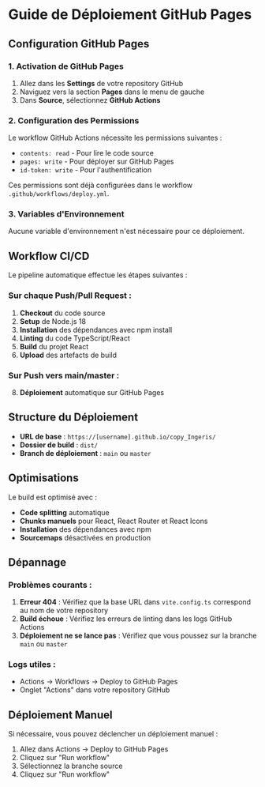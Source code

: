 # Guide de Déploiement GitHub Pages

## Configuration GitHub Pages

### 1. Activation de GitHub Pages

1. Allez dans les **Settings** de votre repository GitHub
2. Naviguez vers la section **Pages** dans le menu de gauche
3. Dans **Source**, sélectionnez **GitHub Actions**

### 2. Configuration des Permissions

Le workflow GitHub Actions nécessite les permissions suivantes :
- `contents: read` - Pour lire le code source
- `pages: write` - Pour déployer sur GitHub Pages
- `id-token: write` - Pour l'authentification

Ces permissions sont déjà configurées dans le workflow `.github/workflows/deploy.yml`.

### 3. Variables d'Environnement

Aucune variable d'environnement n'est nécessaire pour ce déploiement.

## Workflow CI/CD

Le pipeline automatique effectue les étapes suivantes :

### Sur chaque Push/Pull Request :
1. **Checkout** du code source
2. **Setup** de Node.js 18
3. **Installation** des dépendances avec npm install
4. **Linting** du code TypeScript/React
5. **Build** du projet React
6. **Upload** des artefacts de build

### Sur Push vers main/master :
8. **Déploiement** automatique sur GitHub Pages

## Structure du Déploiement

- **URL de base** : `https://[username].github.io/copy_Ingeris/`
- **Dossier de build** : `dist/`
- **Branch de déploiement** : `main` ou `master`

## Optimisations

Le build est optimisé avec :
- **Code splitting** automatique
- **Chunks manuels** pour React, React Router et React Icons
- **Installation** des dépendances avec npm
- **Sourcemaps** désactivées en production

## Dépannage

### Problèmes courants :

1. **Erreur 404** : Vérifiez que la base URL dans `vite.config.ts` correspond au nom de votre repository
2. **Build échoue** : Vérifiez les erreurs de linting dans les logs GitHub Actions
3. **Déploiement ne se lance pas** : Vérifiez que vous poussez sur la branche `main` ou `master`

### Logs utiles :
- Actions → Workflows → Deploy to GitHub Pages
- Onglet "Actions" dans votre repository GitHub

## Déploiement Manuel

Si nécessaire, vous pouvez déclencher un déploiement manuel :
1. Allez dans Actions → Deploy to GitHub Pages
2. Cliquez sur "Run workflow"
3. Sélectionnez la branche source
4. Cliquez sur "Run workflow" 